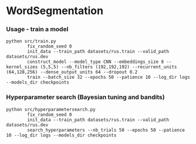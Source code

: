 # WordSegmentation

### Usage - train a model
```commandline
python src/train.py
        fix_random_seed 0
        init_data --train_path datasets/rus.train --valid_path datasets/rus.dev
        construct_model --model_type CNN --embeddings_size 8 --kernel_sizes (5,5,5) --nb_filters (192,192,192) --recurrent_units (64,128,256) --dense_output_units 64 --dropout 0.2
        train --batch_size 32 --epochs 50 --patience 10 --log_dir logs --models_dir checkpoints
```

### Hyperparameter search (Bayesian tuning and bandits)
```commandline
python src/hyperparametersearch.py
        fix_random_seed 0
        init_data --train_path datasets/rus.train --valid_path datasets/rus.dev
        search_hyperparameters --nb_trials 50 --epochs 50 --patience 10 --log_dir logs --models_dir checkpoints
```
